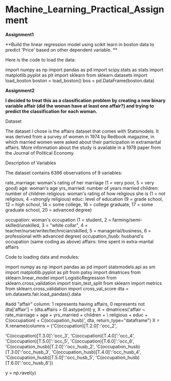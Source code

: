 # Machine_Learning_Practical_Assignment
**Assignment1**


**Build the linear regression model using scikit learn in boston data to predict 'Price' based on other dependent variable.
**

Here is the code to load the data:

import numpy as np
import pandas as pd
import scipy.stats as stats
import matplotlib.pyplot as plt
import sklearn
from sklearn.datasets import load_boston
boston = load_boston()
bos = pd.DataFrame(boston.data)

**Assignment2**



**I decided to treat this as a classification problem by creating a new binary
variable affair (did the woman have at least one affair?) and trying to
predict the classification for each woman.**

Dataset

The dataset I chose is the affairs dataset that comes with Statsmodels. It
was derived from a survey of women in 1974 by Redbook magazine, in
which married women were asked about their participation in extramarital
affairs. More information about the study is available in a 1978 paper from
the Journal of Political Economy.

Description of Variables

The dataset contains 6366 observations of 9 variables:
     
   rate_marriage: woman's rating of her marriage (1 = very poor, 5 =
   very good)
   age: woman's age
   yrs_married: number of years married
  children: number of children
  religious: woman's rating of how religious she is (1 = not religious, 4     =strongly religious)
   educ: level of education (9 = grade school, 12 = high school, 14 =
  some college, 16 = college graduate, 17 = some graduate school, 20
  = advanced degree)

occupation: woman's occupation (1 = student, 2 = farming/semi-
skilled/unskilled, 3 = "white collar", 4 =     teacher/nurse/writer/technician/skilled, 5 = managerial/business, 6 =
professional with advanced degree)
occupation_husb: husband's occupation (same coding as above)
affairs: time spent in extra-marital affairs




Code to loading data and modules:

import numpy as np
import pandas as pd
import statsmodels.api as sm
import matplotlib.pyplot as plt
from patsy import dmatrices
from sklearn.linear_model
import LogisticRegression from
sklearn.cross_validation
import train_test_split from sklearn
import metrics from
sklearn.cross_validation
import cross_val_score dta =
sm.datasets.fair.load_pandas().data

#add "affair" column: 1 represents having affairs, 0
represents not dta['affair'] = (dta.affairs >
0).astype(int)
y, X = dmatrices('affair ~ rate_marriage + age +
yrs_married + children + \ religious + educ +
C(occupation) + C(occupation_husb)',
dta, return_type="dataframe")
X = X.rename(columns =
{'C(occupation)[T.2.0]':'occ_2',

'C(occupation)[T.3.0]':'occ_3',
'C(occupation)[T.4.0]':'occ_4',
'C(occupation)[T.5.0]':'occ_5',
'C(occupation)[T.6.0]':'occ_6',
'C(occupation_husb)[T.2.0]':'occ_husb_2',
'C(occupation_husb)[T.3.0]':'occ_husb_3',
'C(occupation_husb)[T.4.0]':'occ_husb_4',
'C(occupation_husb)[T.5.0]':'occ_husb_5',
'C(occupation_husb)[T.6.0]':'occ_husb_6'})

y = np.ravel(y)

